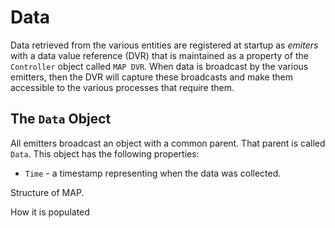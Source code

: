 # Data
Data retrieved from the various entities are registered at startup as *emiters* with a data value reference (DVR) that is maintained as a property of the ``Controller`` object called ``MAP DVR``.  When data is broadcast by the various emitters, then the DVR will capture these broadcasts and make them accessible to the various processes that require them.

## The ``Data`` Object
  
All emitters broadcast an object with a common parent.  That parent is called ``Data``.  This object has the following properties:

* ``Time`` - a timestamp representing when the data was collected.

Structure of MAP.  

How it is populated

